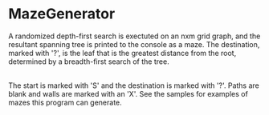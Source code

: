 # MazeGenerator
A randomized depth-first search is exectuted on an nxm grid graph, and the resultant spanning tree is printed to the console as a maze. The destination, marked with '?', is the leaf that is the greatest distance from the root, determined by a breadth-first search of the tree.  <br /><br />

The start is marked with 'S' and the destination is marked with '?'. Paths are blank and walls are marked with an 'X'. See the samples for examples of mazes this program can generate.
